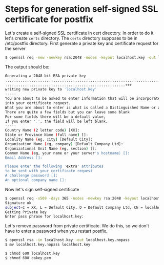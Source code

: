 # Steps for generation self-signed SSL certificate for postfix
Let's create a self-signed SSL certificate in cert directory.
In order to do it let's create `certs` directory.
The `certs` directory supposes to be in /etc/postfix directory.
First generate a private key and certificate request for the server

```bash
$ openssl req -new -newkey rsa:2048 -nodes -keyout localhost.key -out localhost.csr
```

The output should be:
```bash
Generating a 2048 bit RSA private key
..........................................................................................................+++
.......................................................+++
writing new private key to 'localhost.key'
-----
You are about to be asked to enter information that will be incorporated
into your certificate request.
What you are about to enter is what is called a Distinguished Name or a DN.
There are quite a few fields but you can leave some blank
For some fields there will be a default value,
If you enter '.', the field will be left blank.
-----
Country Name (2 letter code) [XX]:
State or Province Name (full name) []:
Locality Name (eg, city) [Default City]:
Organization Name (eg, company) [Default Company Ltd]:
Organizational Unit Name (eg, section) []:
Common Name (eg, your name or your server's hostname) []:
Email Address []:

Please enter the following 'extra' attributes
to be sent with your certificate request
A challenge password []:
An optional company name []:

```

Now let's sign self-signed certificate
```bash
$ openssl req -x509 -days 365 -nodes -newkey rsa:2048 -keyout localhost.key -out localhost.crt
Signature ok
subject=C = XX, L = Default City, O = Default Company Ltd, CN = localhost
Getting Private key
Enter pass phrase for localhost.key:

```

Let's remove password from private certificate.
We do this, so we don't have to enter a password when you restart postfix.
```bash
$ openssl rsa -in localhost.key -out localhost.key.nopass
$ mv localhost.key.nopass localhost.key
```


```bash
$ chmod 600 localhost.key
$ chmod 600 cakey.pem
```